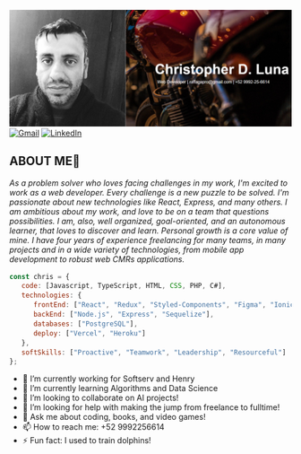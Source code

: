 ![Header](https://github.com/raffagapro/Aboutme/blob/7cad8a0c4d59fc157cd4d66440d3a694aec7ffec/github%20portada.png)
</br>
[![Gmail](https://img.shields.io/badge/-GMAIL-D14836?style=for-the-badge&logo=gmail&logoColor=white)](mailto:raffagapro@gmail.com)
[![LinkedIn](https://img.shields.io/badge/-LINKEDIN-0077B5?style=for-the-badge&logo=linkedin&logoColor=white)](https://www.linkedin.com/in/christopher-luna-84b6261a9/)
</br>
<h2>ABOUT ME🌱</h2>
<p><em>As a problem solver who loves facing challenges in my work, I'm excited to work as a web developer. Every challenge is a new puzzle to be solved. I'm passionate about new technologies like React, Express, and many others. I am ambitious about my work, and love to be on a team that questions possibilities. I am, also, well organized, goal-oriented, and an autonomous learner, that loves to discover and learn. Personal growth is a core value of mine. I have four years of experience freelancing for many teams, in many projects and in a wide variety of technologies, from mobile app development to robust web CMRs applications.</br>
</em></p>

```javascript
const chris = {
   code: [Javascript, TypeScript, HTML, CSS, PHP, C#],
   technologies: {
      frontEnd: ["React", "Redux", "Styled-Components", "Figma", "Ionic", "Laravel"]
      backEnd: ["Node.js", "Express", "Sequelize"],
      databases: ["PostgreSQL"],
      deploy: ["Vercel", "Heroku"]
   },
   softSkills: ["Proactive", "Teamwork", "Leadership", "Resourceful"]
};
```
- 🔭 I’m currently working for Softserv and Henry
- 🌱 I’m currently learning Algorithms and Data Science 
- 👯 I’m looking to collaborate on AI projects!
- 🤔 I’m looking for help with making the jump from freelance to fulltime!
- 💬 Ask me about coding, books, and video games!
- 📫 How to reach me: +52 9992256614
- ⚡ Fun fact: I used to train dolphins!

